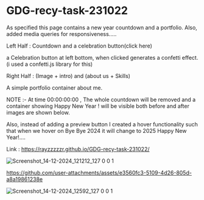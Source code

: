# GDG-recy-task-231022

As specified this page contains a new year countdown and a portfolio. Also, added media queries for responsiveness..... 

Left Half : Countdown and a celebration button(click here)

a Celebration button at left bottom, when clicked generates a confetti effect.(i used a confetti.js library for this)

Right Half : (Image + intro) and (about us + Skills)

A simple portfolio container about me.

NOTE :- At time 00:00:00:00 , The whole countdown will be removed and a container showing Happy New Year ! will be visible both before and after images are shown below.

Also, instead of adding a preview button I created a hover functionality such that when we hover on Bye Bye 2024 it will change to 2025 Happy New Year!....  

Link : https://rayzzzzzr.github.io/GDG-recy-task-231022/

![Screenshot_14-12-2024_121212_127 0 0 1](https://github.com/user-attachments/assets/c83f554b-7939-4f4b-bbbb-7198fde8b3e7)

https://github.com/user-attachments/assets/e3560fc3-5109-4d26-805d-a8a19861238e

![Screenshot_14-12-2024_12592_127 0 0 1](https://github.com/user-attachments/assets/4d8a0760-9808-4826-8328-e54cd14b667f)

